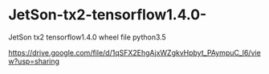 # JetSon-tx2-tensorflow1.4.0-
JetSon tx2 tensorflow1.4.0 wheel file python3.5

https://drive.google.com/file/d/1qSFX2EhgAjxWZgkvHpbyt_PAympuC_l6/view?usp=sharing
